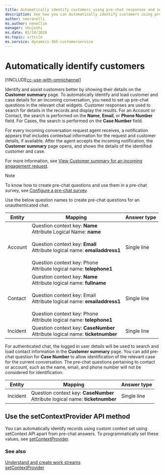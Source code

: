 ```yaml
---
title: Automatically identify customers using pre-chat responses and setContext API method | MicrosoftDocs
description: See how you can Automatically identify customers using pre-chat responses in the Omnichannel for Customer Service
author: neeranelli
ms.author: nenellim
manager: shujoshi
ms.date: 02/14/2020
ms.topic: article
ms.service: dynamics-365-customerservice
---
```


# Automatically identify customers

[!INCLUDE[cc-use-with-omnichannel](../includes/cc-use-with-omnichannel.md)]

Identify and assist customers better by showing their details on the **Customer summary** page. To automatically identify and load customer and case details for an incoming conversation, you need to set up pre-chat questions in the relevant chat widgets. Customer responses are used to search for details in the records and display the results. For an Account or Contact, the search is performed on the **Name**, **Email**, or **Phone Number** field. For Cases, the search is performed on the **Case Number** field.

For every incoming conversation request agent receives, a notification appears that includes contextual information for the request and customer details, if available. After the agent accepts the incoming notification, the **Customer summary** page opens, and shows the details of the identified customer and case. 

For more information, see [View Customer summary for an incoming engagement request](oc-view-customer-summary-incoming-conversation-request.md).

> [!NOTE]
> To know how to create pre-chat questions and use them in a pre-chat survey, see [Configure a pre-chat survey](configure-pre-chat-survey.md). 

Use the below question names to create pre-chat questions for an unauthenticated chat.

|Entity   |     Mapping    | Answer type |
|---------|----------------|-------------|
| Account |	Question context key: **Name** <br> Attribute Logical Name: **name** <br><br> Question context key: **Email** <br> Attribute logical name: **emailaddress1** <br><br> Question context key: Phone <br> Attribute logical name: **telephone1** | Single line | 
| Contact | Question context key: **Name** <br> Attribute logical name: **fullname** <br><br> Question context key: Email <br> Attribute logical name: **emailaddress1** <br><br> Question context key: Phone <br> Attribute logical name: **telephone1** |Single line | 
| Incident | 	Question context key: **CaseNumber** <br> Attribute logical name: **ticketnumber** |Single line | 

For authenticated chat, the logged in user details will be used to search and load contact information in the **Customer summary** page. You can add pre-chat question for **Case Number** to allow identification of the relevant case for the current conversation. The pre-chat questions pertaining to contact or account, such as the name, email, and phone number will not be considered for identification.

|Entity   |     Mapping    | Answer type |
|---------|----------------|-------------|
| Incident | 	Question context key: **CaseNumber** <br> Attribute logical name: **ticketnumber** |Single line | 

## Use the setContextProvider API method

You can automatically identify records using custom context set using setContext API apart from pre-chat answers. To programmatically set these values, see [setContextProvider](developer/reference/methods/setcontextprovider.md).


### See also

[Understand and create work streams](work-streams-introduction.md)  
[setContextProvider](developer/reference/methods/setcontextprovider.md)  
